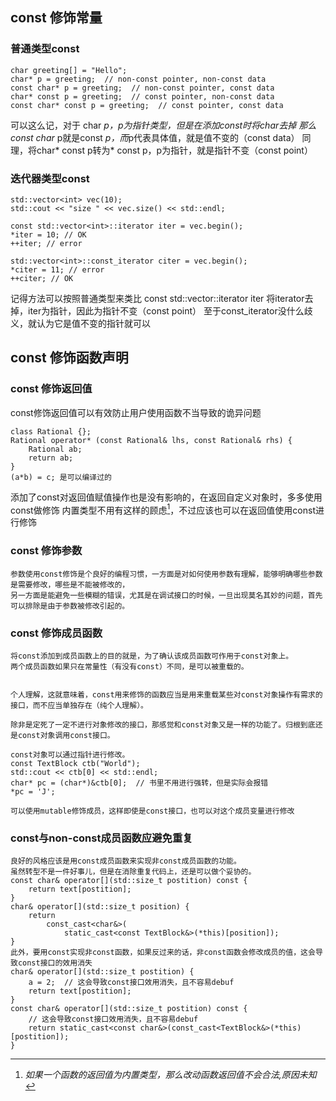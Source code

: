 ## const 修饰常量
### 普通类型const
```
char greeting[] = "Hello";
char* p = greeting;  // non-const pointer, non-const data
const char* p = greeting;  // non-const pointer, const data
char* const p = greeting;  // const pointer, non-const data
const char* const p = greeting;  // const pointer, const data
```
可以这么记，对于 char *p，p为指针类型，但是在添加const时将char去掉
那么const char* p就是const *p，而*p代表具体值，就是值不变的（const data）
同理，将char* const p转为* const p，p为指针，就是指针不变（const point）


### 迭代器类型const
```
std::vector<int> vec(10);
std::cout << "size " << vec.size() << std::endl;

const std::vector<int>::iterator iter = vec.begin();
*iter = 10; // OK
++iter; // error

std::vector<int>::const_iterator citer = vec.begin();
*citer = 11; // error
++citer; // OK
```
记得方法可以按照普通类型来类比
const std::vector<int>::iterator iter 将iterator去掉，iter为指针，因此为指针不变（const point）
至于const_iterator没什么歧义，就认为它是值不变的指针就可以


## const 修饰函数声明
### const 修饰返回值

const修饰返回值可以有效防止用户使用函数不当导致的诡异问题
```
class Rational {};
Rational operator* (const Rational& lhs, const Rational& rhs) {
    Rational ab;
    return ab;
}
(a*b) = c; 是可以编译过的
```
添加了const对返回值赋值操作也是没有影响的，在返回自定义对象时，多多使用const做修饰
内置类型不用有这样的顾虑[^注1]，不过应该也可以在返回值使用const进行修饰


[^注1]:*如果一个函数的返回值为内置类型，那么改动函数返回值不会合法,原因未知*


### const 修饰参数
```
参数使用const修饰是个良好的编程习惯，一方面是对如何使用参数有理解，能够明确哪些参数是需要修改，哪些是不能被修改的，
另一方面是能避免一些模糊的错误，尤其是在调试接口的时候，一旦出现莫名其妙的问题，首先可以排除是由于参数被修改引起的。
```

### const 修饰成员函数
```
将const添加到成员函数上的目的就是，为了确认该成员函数可作用于const对象上。
两个成员函数如果只在常量性（有没有const）不同，是可以被重载的。


个人理解，这就意味着，const用来修饰的函数应当是用来重载某些对const对象操作有需求的接口，而不应当单独存在（纯个人理解）。

除非是定死了一定不进行对象修改的接口，那感觉和const对象又是一样的功能了。归根到底还是const对象调用const接口。

const对象可以通过指针进行修改。
const TextBlock ctb("World");
std::cout << ctb[0] << std::endl;
char* pc = (char*)&ctb[0];  // 书里不用进行强转，但是实际会报错
*pc = 'J';

可以使用mutable修饰成员，这样即使是const接口，也可以对这个成员变量进行修改

```

### const与non-const成员函数应避免重复
```
良好的风格应该是用const成员函数来实现非const成员函数的功能。
虽然转型不是一件好事儿，但是在消除重复代码上，还是可以做个妥协的。
const char& operator[](std::size_t postition) const {  
    return text[postition];
}
char& operator[](std::size_t position) {
    return 
        const_cast<char&>(
            static_cast<const TextBlock&>(*this)[position]);
}
此外，要用const实现非const函数，如果反过来的话，非const函数会修改成员的值，这会导致const接口的效用消失
char& operator[](std::size_t postition) {
    a = 2;  // 这会导致const接口效用消失，且不容易debuf
    return text[postition];
}
const char& operator[](std::size_t postition) const {
    // 这会导致const接口效用消失，且不容易debuf
    return static_cast<const char&>(const_cast<TextBlock&>(*this)[postition]);
}

```